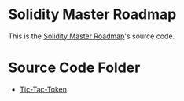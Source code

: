 # Solidity Master Roadmap

This is the [Solidity Master Roadmap](https://www.notion.so/Ethereum-Master-roadmap-63bc8cdf21ac480790bc584b233910fc)'s source code. 
 

# Source Code Folder

* [Tic-Tac-Token](/tic-tac-token)